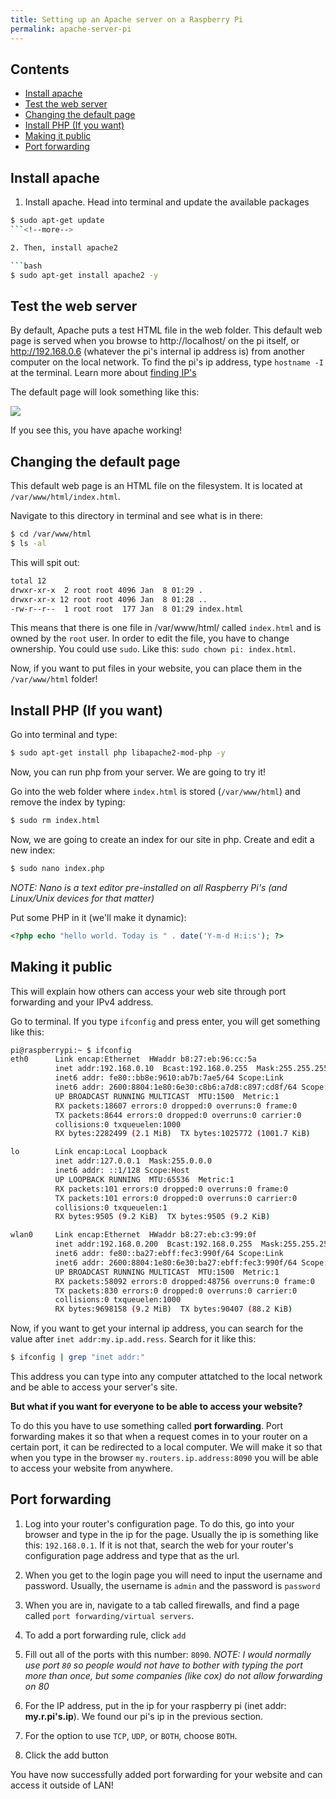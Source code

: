 ```yaml
---
title: Setting up an Apache server on a Raspberry Pi
permalink: apache-server-pi
---
```


## Contents

- [Install apache](#install-apache)
- [Test the web server](#test-the-web-server)
- [Changing the default page](#changing-the-default-page)
- [Install PHP (If you want)](#install-php-if-you-want)
- [Making it public](#making-it-public)
- [Port forwarding](#port-forwarding)

## Install apache

1. Install apache. Head into terminal and update the available packages

````bash
$ sudo apt-get update
```<!--more-->

2. Then, install apache2

```bash
$ sudo apt-get install apache2 -y
````

## Test the web server

By default, Apache puts a test HTML file in the web folder. This default web page is served when you browse to http://localhost/ on the pi itself, or http://192.168.0.6 (whatever the pi's internal ip address is) from another computer on the local network. To find the pi's ip address, type `hostname -I` at the terminal. Learn more about [finding IP's](https://www.raspberrypi.org/documentation/remote-access/ip-address.md)

The default page will look something like this:

![](https://i.snap.as/btmE04z.png)

If you see this, you have apache working!

## Changing the default page

This default web page is an HTML file on the filesystem. It is located at `/var/www/html/index.html`.

Navigate to this directory in terminal and see what is in there:

```bash
$ cd /var/www/html
$ ls -al
```

This will spit out:

```bash
total 12
drwxr-xr-x  2 root root 4096 Jan  8 01:29 .
drwxr-xr-x 12 root root 4096 Jan  8 01:28 ..
-rw-r--r--  1 root root  177 Jan  8 01:29 index.html
```

This means that there is one file in /var/www/html/ called `index.html` and is owned by the `root` user. In order to edit the file, you have to change ownership. You could use `sudo`. Like this: `sudo chown pi: index.html`.

Now, if you want to put files in your website, you can place them in the `/var/www/html` folder!

## Install PHP (If you want)

Go into terminal and type:

```bash
$ sudo apt-get install php libapache2-mod-php -y
```

Now, you can run php from your server. We are going to try it!

Go into the web folder where `index.html` is stored (`/var/www/html`) and remove the index by typing:

```bash
$ sudo rm index.html
```

Now, we are going to create an index for our site in php. Create and edit a new index:

```bash
$ sudo nano index.php
```

_NOTE: Nano is a text editor pre-installed on all Raspberry Pi's (and Linux/Unix devices for that matter)_

Put some PHP in it (we'll make it dynamic):

```php
<?php echo "hello world. Today is " . date('Y-m-d H:i:s'); ?>
```

## Making it public

This will explain how others can access your web site through port forwarding and your IPv4 address.

Go to terminal. If you type `ifconfig` and press enter, you will get something like this:

```bash
pi@raspberrypi:~ $ ifconfig
eth0      Link encap:Ethernet  HWaddr b8:27:eb:96:cc:5a
          inet addr:192.168.0.10  Bcast:192.168.0.255  Mask:255.255.255.0
          inet6 addr: fe80::bb8e:9610:ab7b:7ae5/64 Scope:Link
          inet6 addr: 2600:8804:1e80:6e30:c8b6:a7d8:c897:cd8f/64 Scope:Global
          UP BROADCAST RUNNING MULTICAST  MTU:1500  Metric:1
          RX packets:18607 errors:0 dropped:0 overruns:0 frame:0
          TX packets:8644 errors:0 dropped:0 overruns:0 carrier:0
          collisions:0 txqueuelen:1000
          RX bytes:2282499 (2.1 MiB)  TX bytes:1025772 (1001.7 KiB)

lo        Link encap:Local Loopback
          inet addr:127.0.0.1  Mask:255.0.0.0
          inet6 addr: ::1/128 Scope:Host
          UP LOOPBACK RUNNING  MTU:65536  Metric:1
          RX packets:101 errors:0 dropped:0 overruns:0 frame:0
          TX packets:101 errors:0 dropped:0 overruns:0 carrier:0
          collisions:0 txqueuelen:1
          RX bytes:9505 (9.2 KiB)  TX bytes:9505 (9.2 KiB)

wlan0     Link encap:Ethernet  HWaddr b8:27:eb:c3:99:0f
          inet addr:192.168.0.200  Bcast:192.168.0.255  Mask:255.255.255.0
          inet6 addr: fe80::ba27:ebff:fec3:990f/64 Scope:Link
          inet6 addr: 2600:8804:1e80:6e30:ba27:ebff:fec3:990f/64 Scope:Global
          UP BROADCAST RUNNING MULTICAST  MTU:1500  Metric:1
          RX packets:58092 errors:0 dropped:48756 overruns:0 frame:0
          TX packets:830 errors:0 dropped:0 overruns:0 carrier:0
          collisions:0 txqueuelen:1000
          RX bytes:9698158 (9.2 MiB)  TX bytes:90407 (88.2 KiB)
```

Now, if you want to get your internal ip address, you can search for the value after `inet addr:my.ip.add.ress`. Search for it like this:

```bash
$ ifconfig | grep "inet addr:"
```

This address you can type into any computer attatched to the local network and be able to access your server's site.

**But what if you want for everyone to be able to access your website?**

To do this you have to use something called **port forwarding**. Port forwarding makes it so that when a request comes in to your router on a certain port, it can be redirected to a local computer. We will make it so that when you type in the browser `my.routers.ip.address:8090` you will be able to access your website from anywhere.

## Port forwarding

1. Log into your router's configuration page. To do this, go into your browser and type in the ip for the page. Usually the ip is something like this: `192.168.0.1`. If it is not that, search the web for your router's configuration page address and type that as the url.

2. When you get to the login page you will need to input the username and password. Usually, the username is `admin` and the password is `password`

3. When you are in, navigate to a tab called firewalls, and find a page called `port forwarding/virtual servers`.

4. To add a port forwarding rule, click `add`

5. Fill out all of the ports with this number: `8090`. _NOTE: I would normally use port `80` so people would not have to bother with typing the port more than once, but some companies (like cox) do not allow forwarding on 80_
6. For the IP address, put in the ip for your raspberry pi (inet addr: **my.r.pi's.ip**). We found our pi's ip in the previous section.

7. For the option to use `TCP`, `UDP`, or `BOTH`, choose `BOTH`.

8. Click the add button

You have now successfully added port forwarding for your website and can access it outside of LAN!
